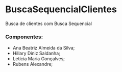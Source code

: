 # BuscaSequencialClientes
Busca de clientes com Busca Sequencial

### Componentes: 
+ Ana Beatriz Almeida da Silva;
+ Hillary Diniz Saldanha;
+ Letícia Maria Gonçalves;
+ Rubens Alexandre;
